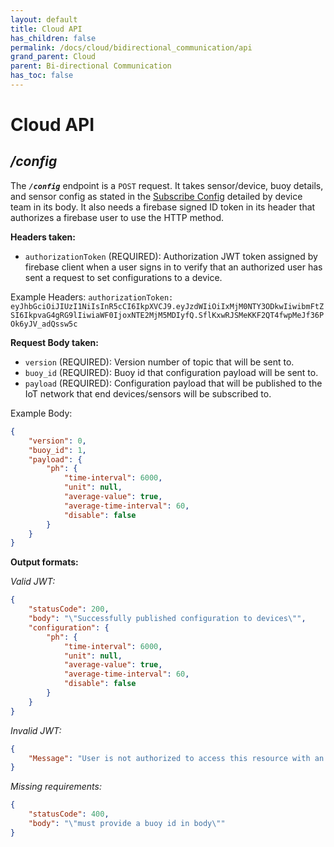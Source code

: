 ```yaml
---
layout: default
title: Cloud API
has_children: false
permalink: /docs/cloud/bidirectional_communication/api
grand_parent: Cloud
parent: Bi-directional Communication
has_toc: false
---
```


# Cloud API

## _/config_

The **_`/config`_** endpoint is a `POST` request. It takes sensor/device, buoy details, and sensor config as stated in the [Subscribe Config](/smart-device/communication-protocol/subscribe-config.html) detailed by device team in its body. It also needs a firebase signed ID token in its header that authorizes a firebase user to use the HTTP method.

**Headers taken:**

- `authorizationToken` (REQUIRED): Authorization JWT token assigned by firebase client when a user signs in to verify that an authorized user has sent a request to set configurations to a device.

Example Headers:
`authorizationToken: eyJhbGciOiJIUzI1NiIsInR5cCI6IkpXVCJ9.eyJzdWIiOiIxMjM0NTY3ODkwIiwibmFtZSI6IkpvaG4gRG9lIiwiaWF0IjoxNTE2MjM5MDIyfQ.SflKxwRJSMeKKF2QT4fwpMeJf36POk6yJV_adQssw5c`

**Request Body taken:**

- `version` (REQUIRED): Version number of topic that will be sent to. 
- `buoy_id` (REQUIRED): Buoy id that configuration payload will be sent to.
- `payload` (REQUIRED): Configuration payload that will be published to the IoT network that end devices/sensors will be subscribed to.

Example Body:
```json
{
    "version": 0,
    "buoy_id": 1,
    "payload": {
        "ph": {
            "time-interval": 6000,
            "unit": null,
            "average-value": true,
            "average-time-interval": 60,
            "disable": false
        }
    }
}
```

**Output formats:**

_Valid JWT:_
```json
{
    "statusCode": 200,
    "body": "\"Successfully published configuration to devices\"",
    "configuration": {
        "ph": {
            "time-interval": 6000,
            "unit": null,
            "average-value": true,
            "average-time-interval": 60,
            "disable": false
        }
    }
}
```

_Invalid JWT:_
```json
{
    "Message": "User is not authorized to access this resource with an explicit deny"
}
```

_Missing requirements:_
```json
{
    "statusCode": 400,
    "body": "\"must provide a buoy id in body\""
}
```

